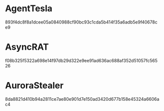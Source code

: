 # AgentTesla

893f4dc8f8a1dcee05a0840988cf90bc93c1cda5b414f35a6adb5e9f40678ce9

# AsyncRAT

f08b325f5322a698e14f97db29d322e9ee91ad636ac688af352d51057fc56526

# AuroraStealer

8da8821d410b94a2811ce7ae80e901d7e150ad3420d677b158e45324a6606ac4
